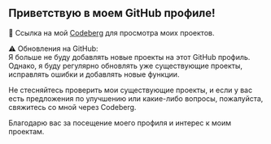 ## Приветствую в моем GitHub профиле!

🔗 Ссылка на мой [Codeberg](https://codeberg.org/Ktoto) для просмотра моих проектов.

⚠️ Обновления на GitHub:  
Я больше не буду добавлять новые проекты на этот GitHub профиль. Однако, я буду регулярно обновлять уже существующие проекты, исправлять ошибки и добавлять новые функции.

Не стесняйтесь проверить мои существующие проекты, и если у вас есть предложения по улучшению или какие-либо вопросы, пожалуйста, свяжитесь со мной через Codeberg.

Благодарю вас за посещение моего профиля и интерес к моим проектам.
